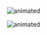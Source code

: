 <p align="center">
  <img src="https://www.iloveimg.com/download/zmm71phs0gxlgwdv1kpAf39yAcvtd3ndbb2w6d39qgcA8pcm5cc8kyccyk5l1vtbkrcysp0vlqydch9011At8gzd42l3x8jr1xprjAj492dst8vph6xt6q88g3z1s9pjqm655w0rhwlv1AArl1fmkjn9Ab0mw43bw6r2f21bp5xfj4qcArx1/6" alt="animated"/>
</p>
<p align="center">
  <img src="https://badge.mediaplus.ma/binary/smounafi" alt="animated"/>
</p>
